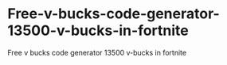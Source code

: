 # Free-v-bucks-code-generator-13500-v-bucks-in-fortnite
Free v bucks code generator 13500 v-bucks in fortnite
